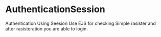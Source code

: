 # AuthenticationSession

Authentication Using Seesion
Use EJS for checking 
Simple rasister and after rasisteration you are able to login.
